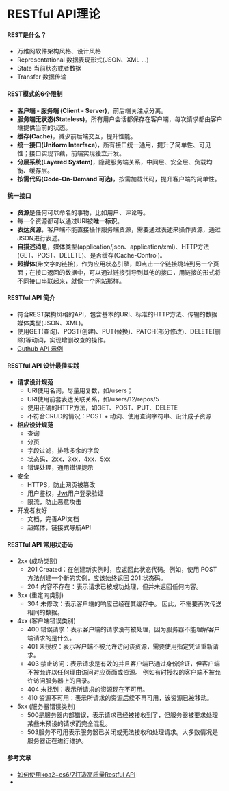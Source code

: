 # RESTful API理论



#### REST是什么？

* 万维网软件架构风格、设计风格
* Representational 数据表现形式(JSON、XML ...)
* State 当前状态或者数据
* Transfer 数据传输



#### REST模式的6个限制

* **客户端 - 服务端 (Client - Server)**，前后端关注点分离。
* **服务端无状态(Stateless)**，所有用户会话都保存在客户端，每次请求都由客户端提供当前的状态。
* **缓存(Cache)**，减少前后端交互，提升性能。
* **统一接口(Uniform Interface)**，所有接口统一通用，提升了简单性、可见性；接口实现节藕，前端实现独立开发。
* **分层系统(Layered System)**，隐藏服务端关系，中间层、安全层、负载均衡、缓存层。
* **按需代码(Code-On-Demand 可选)**，按需加载代码，提升客户端的简单性。



#### 统一接口

* **资源**是任何可以命名的事物，比如用户、评论等。
* 每一个资源都可以通过URI被**唯一标识**。
* **表达资源**，客户端不能直接操作服务端资源，需要通过表述来操作资源，通过JSON进行表述。
* **自描述消息**，媒体类型(application/json、application/xml)、HTTP方法(GET、POST、DELETE)、是否缓存(Cache-Control)。
* **超媒体**(带文字的链接)，作为应用状态引擎，即点击一个链接跳转到另一个页面；在接口返回的数据中，可以通过链接引导到其他的接口，用链接的形式将不同接口串联起来，就像一个网站那样。



#### RESTful API 简介

* 符合REST架构风格的API，包含基本的URI、标准的HTTP方法、传输的数据媒体类型(JSON、XML)。
* 使用GET(查询)、POST(创建)、PUT(替换)、PATCH(部分修改)、DELETE(删除)等动词，实现增删改查的操作。
* [Guthub API 示例](https://developer.github.com/v4/)



#### RESTful API 设计最佳实践

* **请求设计规范**
  * URI使用名词，尽量用复数，如/users；
  * URI使用前套表达关联关系，如/users/12/repos/5
  * 使用正确的HTTP方法，如GET、POST、PUT、DELETE
  * 不符合CRUD的情况：POST + 动词、使用查询字符串、设计成子资源
* **相应设计规范**
  * 查询
  * 分页
  * 字段过滤，排除多余的字段
  * 状态码，2xx，3xx，4xx，5xx
  * 错误处理，通用错误提示
* 安全
  * HTTPS，防止网页被篡改
  * 用户鉴权，[Jwt](Jwt.md)用户登录验证
  * 限流，防止恶意攻击
* 开发者友好
  * 文档，完善API文档
  * 超媒体，链接式导航API



#### RESTful API 常用状态码 <a id="restful_status"></a>

* 2xx (成功类别)
  * 201 Created：在创建新实例时，应返回此状态代码。例如，使用 POST 方法创建一个新的实例，应该始终返回 201 状态码。
  * 204 内容不存在：表示请求已被成功处理，但并未返回任何内容。
* 3xx (重定向类别)
  * 304 未修改：表示客户端的响应已经在其缓存中。 因此，不需要再次传送相同的数据。
* 4xx (客户端错误类别)
  * 400 错误请求：表示客户端的请求没有被处理，因为服务器不能理解客户端请求的是什么。
  * 401 未授权：表示客户端不被允许访问该资源，需要使用指定凭证重新请求。
  * 403 禁止访问：表示请求是有效的并且客户端已通过身份验证，但客户端不被允许以任何理由访问对应页面或资源。 例如有时授权的客户端不被允许访问服务器上的目录。
  * 404 未找到：表示所请求的资源现在不可用。
  * 410 资源不可用：表示所请求的资源后续不再可用，该资源已被移动。
* 5xx (服务器错误类别)
  * 500是服务器内部错误，表示请求已经被接收到了，但服务器被要求处理某些未预设的请求而完全混乱。
  * 503服务不可用表示服务器已关闭或无法接收和处理请求。大多数情况是服务器正在进行维护。



#### 参考文章

* [如何使用koa2+es6/7打造高质量Restful API](https://www.jianshu.com/p/f59594b90500)
* 